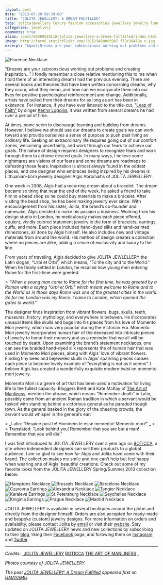 ```yaml
---
layout: post
date: "2013-07-30 09:30:00"
title: "JOLITA JEWELLERY: A DREAM FULFILLED"
tags: jolitajewellery luxury fashion accessories jewellery jewelry london england lithuania artisan craftsmanship heritage tradition culture
categories: jewellery
comments: true
alias: /post/56889829118/jolita-jewellery-a-dream-fulfilled/index.html
image: http://farm8.staticflickr.com/7315/9400000907_f72c36478e_o.jpg
excerpt: "&quot;Dreams are your subconscious working out problems and creating inspiration…&quot; I fondly remember a close relative mentioning this to me when I told them of an interesting dream I had the previous evening. There are several books and theories that have been written concerning dreams, why they occur, what they mean, and how can we incorporate them into our lives for positive psychological reinforcement and change. Additionally, artists have pulled from their dreams for as long as art has been in existence."
---
```

![Florence Necklace][1]

"Dreams are your subconscious working out problems and creating inspiration…" I fondly remember a close relative mentioning this to me when I told them of an interesting dream I had the previous evening. There are several books and theories that have been written concerning dreams, why they occur, what they mean, and how can we incorporate them into our lives for positive psychological reinforcement and change. Additionally, artists have pulled from their dreams for as long as art has been in existence. For instance, if you have ever listened to the title-cut, ["Leap of Faith"][2] by singer [Kenny Loggins][3], it was written from several dreams he had over a period of time.

At times, some seem to discourage learning and building from dreams. However, I believe we should use our dreams to create goals we can work toward and provide ourselves a sense of purpose to push past living an ordinary life. Seeking an extraordinary life requires going out of our comfort zones, welcoming uncertainty, and work through our fears to achieve our goals. The nature of design requires designers to recognize fears and work through them to achieve desired goals. In many ways, I believe some nightmares are visions of our fears and some dreams are roadmaps to defeating those fears. Inspiration is almost always found in the oddest places, and one designer who embraces being inspired by his dreams is Lithuanian-born jewelry designer Algis Abromaitis of JOLITA JEWELLERY.

One week in 2008, Algis had a recurring dream about a bracelet. The dream became so tiring that near the end of the week, he asked a friend to take him to a bead shop so he could buy materials to make a bracelet. After visiting the bead shop, he has been making jewelry ever since. With encouragement from his sister, Jolita, the brand’s co-founder and namesake, Algis decided to make his passion a business. Working from his design studio in London, he meticulously makes each piece offered, opulent, vividly colored statement jewelry in the form of bracelets, earrings, cuffs, and more. Each piece included hand-dyed silks and hand-painted rhinestones, all done by Algis himself. He also includes new and vintage materials from around the world. His method of design creates a collection where no pieces are alike, adding a sense of exclusivity and luxury to the line.

From years of traveling, Algis decided to give JOLITA JEWLELLERY the Latin slogan, “Urbi et Orbi”, which means, “To the city and to the World.” When he finally settled in London, he recalled how young men entering Rome for the first-time were greeted:

&gt; _"When a young man came to Rome for the first time, he was greeted by a Roman with a saying "Urbi et Orbi" which meant welcome to Rome and to the World as in those days Rome was one of the greatest cities in the world. So for me London was my Rome. I came to London, which opened the gates to world."_

The designer finds inspiration from vibrant flowers, bugs, skulls, teeth, museums, history, mythology, and everywhere in between. He incorporates unusual items like skulls and bugs into his pieces from his love of Momento Mori jewelry, which was very popular during the Victorian Era. Momento Mori jewelry incorporates human hair of the deceased into intricate pieces of jewelry to honor their memory and as a reminder that we all will be touched by death. Upon examining the brand’s statement necklaces, one can see the braided hand-dyed silk represents the of human hair that was used in Momento Mori pieces, along with Algis’ love of vibrant flowers. Finding tiny bees and bejeweled skulls in Algis’ sparkling pieces causes each piece to become lovely example of “everything is not as it seems”. I believe Algis has created a wonderfully exquisite modern twist on momento mori jewelry.

Momento Mori is a genre of art that has been used a motivation for living life to the fullest capacity. Bloggers Brett and Kate McKay of [The Art of Manliness][4], mention the phrase, which means “Remember death” in Latin, possibly came from an ancient Roman tradition in which a servant would be tasked with standing behind a victorious general as he paraded though town. As the general basked in the glory of the cheering crowds, the servant would whisper in the general’s ear:

&gt; _Latin: “Respice post te! Hominem te esse memento! Memento mori!” _
&gt;
&gt; Translated: “Look behind you! Remember that you are but a man! Remember that you will die!”

I was first introduced to JOLITA JEWELLERY over a year ago on [BOTICCA][5], a site where independent designers can sell their products to a global audience. I am so glad to see how far Algis and Jolita have come with their brand. The collection makes me smile and one can’t help but feel happy when wearing one of Algis’ beautiful creations. Check out some of my favorite looks from the JOLITA JEWELLERY Spring/Summer 2013 collection below:

![Hamptons Necklace][6] ![Brussels Necklace][7] ![Barcelona Necklace][8] ![Czarevna Earrings][9] ![Alexandria Necklace][10] ![Tangier Necklace][11] ![Karaleva Earrings][12] ![St.Petersburg Necklace][13] ![Seychelles Necklace][14] ![Kniginia Earrings][15] ![Prague Necklace][16] ![Madrid Necklace][17]

JOLITA JEWELLERY is available in several boutiques around the globe and directly from the designer himself. Orders are also accepted for ready-made and bespoke (custom) jewelry designs. For more information on orders and availability, please contact Jolita by [email][18] or visit their [website][19]. Stay updated on JOLITA JEWELLERY news and new collections by subscribing to their [blog][20], liking their [Facebook][21] page, and following them on [Instagram][22] and [Twitter][23].

* * *

_Credits:_
_[JOLITA JEWELLERY][24]
[BOTICCA][25]
[THE ART OF MANLINESS][26] _

_Photos courtesy of JOLITA JEWELLERY._

_The post [JOLITA JEWELLERY: A Dream Fulfilled][27] appeared first on [UMAYAMU][28]._

   [1]: http://farm8.staticflickr.com/7315/9400000907_f72c36478e_o.jpg
   [2]: http://youtu.be/NEH6nLcQam0 (Leap of Faith on YouTube)
   [3]: http://www.kennyloggins.com/ (Kenny Loggins - Official Website)
   [4]: http://www.artofmanliness.com/2012/10/29/memento-mori-art/ (Momento Mori: Art to Help You Meditate on Death and Become a Better Man)
   [5]: https://boticca.com/jolitajewellery/ (BOTICCA)
   [6]: http://farm3.staticflickr.com/2850/9399989133_5696fe97b0_o.jpg
   [7]: http://farm3.staticflickr.com/2887/9399997069_191020546f_o.jpg
   [8]: http://farm3.staticflickr.com/2846/9402751326_4aaf72d5b9_o.jpg
   [9]: http://farm6.staticflickr.com/5443/9399990073_71bc8fa627_o.jpg
   [10]: http://farm3.staticflickr.com/2840/9402758154_4fddc3e028_o.jpg
   [11]: http://farm8.staticflickr.com/7422/9402759050_54d9638524_o.jpg
   [12]: http://farm8.staticflickr.com/7340/9400000053_40d1729e8b_o.jpg
   [13]: http://farm8.staticflickr.com/7316/9399992157_ed62d2592c_o.jpg
   [14]: http://farm6.staticflickr.com/5505/9402753232_562ea5a7ce_o.jpg
   [15]: http://farm6.staticflickr.com/5492/9402756058_2f5cb540e9_o.jpg
   [16]: http://farm4.staticflickr.com/3812/9402754356_3e8c08e5c6_o.jpg
   [17]: http://farm4.staticflickr.com/3747/9402755284_b4f55a8e26_o.jpg
   [18]: mailto:Jolita@jolitajewellery.com?subject=Hello%20JOLITA!&amp;body=I%20saw%20your%20feature%20on%20UMAYAMU%20and%20want%20more%20information%20about%20the%20JOLITA%20JEWELLERY%20collection.
   [19]: http://www.jolitajewellery.com/ (JOLITA JEWELLERY)
   [20]: http://www.jolitajewellery.wordpress.com (JOLITA JEWELLERY Blog)
   [21]: https://www.facebook.com/jolitajewellery (JOLITAJEWELLERY)
   [22]: https://instagram.com/jolitajewellery (@JOLITAJEWELLERY)
   [23]: https://twitter.com/JolitaJewellery (@JOLITAJEWELLERY)
   [24]: http://www.jolitajewellery.com (JOLITA JEWELLERY)
   [25]: http://www.boticca.com/ (BOTICCA)
   [26]: http://www.artofmanliness.com/ (THE ART OF MANLINESS)
   [27]: http://www.umayamu.com/post/56889829118/jolita-jewellery-a-dream-fulfilled (JOLITA JEWELLERY: A Dream Fulfilled)
   [28]: http://www.umayamu.com (UMAYAMU)
